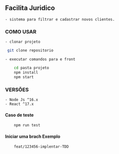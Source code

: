 ## Facilita Juridico
    - sistema para filtrar e cadastrar novos clientes.

### COMO USAR 
    - clonar projeto 

```bash
 git clone repositorio
``` 
    - executar comandos para e front

```bash
    cd pasta projeto
    npm install 
    npm start
``` 

### VERSÕES
    - Node Js ^16.x
    - React ^17.x

#### Caso de teste 

```bash
    npm run test
``` 

#### Iniciar uma brach Exemplo

```bash
    feat/123456-implentar-TDD
``` 

   
